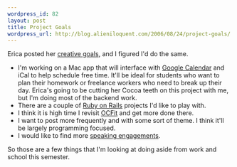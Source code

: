 ```yaml
--- 
wordpress_id: 82
layout: post
title: Project Goals
wordpress_url: http://blog.alieniloquent.com/2006/08/24/project-goals/
---
```

Erica posted her <a href="http://www.sperari.com/archives/2006/08/24/creative-goals/">creative goals</a>, and I figured I'd do the same.
<ul>
	<li>I'm working on a Mac app that will interface with <a href="http://www.google.com/calendar/">Google Calendar</a> and iCal to help schedule free time.  It'll be ideal for students who want to plan their homework or freelance workers who need to break up their day.  Erica's going to be cutting her Cocoa teeth on this project with me, but I'm doing most of the backend work.</li>
	<li>There are a couple of <a href="http://rubyonrails.com/">Ruby on Rails</a> projects I'd like to play with.</li>
	<li>I think it is high time I revisit <a href="http://ocfit.tigris.org/">OCFit</a> and get more done there.</li>
	<li>I want to post more frequently and with some sort of theme.  I think it'll be largely programming focused.</li>
	<li>I would like to find more <a href="http://www.alieniloquent.com/talks/">speaking engagements</a>.</li>
</ul>
So those are a few things that I'm looking at doing aside from work and school this semester.
